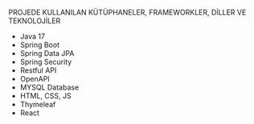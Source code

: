 PROJEDE KULLANILAN KÜTÜPHANELER, FRAMEWORKLER, DİLLER VE TEKNOLOJİLER
- Java 17
- Spring Boot
- Spring Data JPA
- Spring Security
- Restful API
- OpenAPI
- MYSQL Database
- HTML, CSS, JS
- Thymeleaf
- React